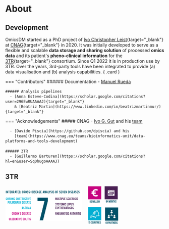 # About

## Development
<div class="grid cards" markdown>

OmicsDM started as a PhD project of [Ivo Christopher Leist](https://github.com/IvoLeist){target="_blank"}
at [CNAG](https://www.cnag.eu){target="_blank"} in 2020. It was initially developed to serve
as a flexible and scalable **data storage and sharing solution** of processed **omics data**
and its patient's **pheno-clinical information** for the [3TR](https://www.3tr-imi.eu){target="_blank"} consortium.
Since Q1 2022 it is in production use by 3TR. Over the years, 3rd-party tools have been integrated
to provide (a) data visualisation and (b) analysis capabilities.
{ .card }

=== "Contributors"
    ###### Documentation
      - [Manuel Rueda]()

    ###### Analysis pipelines
      - [Anna Esteve-Codina](https://scholar.google.com/citations?user=296EwRUAAAAJ){target="_blank"} 
        & [Beatriz Martin](https://www.linkedin.com/in/beatrizmartinmur/){target="_blank"} 

=== "Acknowledgements"
    ##### CNAG
      - [Ivo G. Gut](https://scholar.google.com/citations?user=YKdDEVYAAAAJ) and his 
        [team](https://www.cnag.eu/teams/genome-research-unit/biomedical-genomics-group)

      - [Davide Piscia](https://github.com/dpiscia) and his 
        [team](https://www.cnag.eu/teams/bioinformatics-unit/data-platforms-and-tools-development)

    ###### 3TR
      - [Guillermo Barturen](https://scholar.google.com/citations?hl=en&user=Sq0hugoAAAAJ)
</div>

## 3TR

<div style="display: flex; gap: 20px; align-items: center;">  
  <div style="flex: 1;">
    <img src="../../img/3tr-diseases.png" alt="Diseases" style="width: 100%;">
  </div>
  
  <div style="flex: 1;">
    <img src="../../img/3tr-overview.png" alt="Overview" style="width: 40%;">
  </div>  
</div>